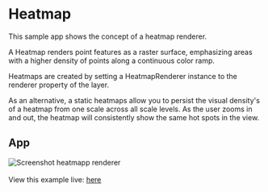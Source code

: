# Heatmap

This sample app shows the concept of a heatmap renderer.

A Heatmap renders point features as a raster surface, emphasizing areas with a higher density of points along a continuous color ramp.

Heatmaps are created by setting a HeatmapRenderer instance to the renderer property of the layer. 

As an alternative, a static heatmaps allow you to persist the visual density's of a heatmap from one scale across all scale levels. As the user zooms in and out, the heatmap will consistently show the same hot spots in the view.

## App

![Screenshot heatmapp renderer](./../images/Heatmaps.gif)
<br>
<br>
View this example live:
[here](https://esrinederland.github.io/CoolMaps/Heatmap/Heatmap.html?ref=readme)

